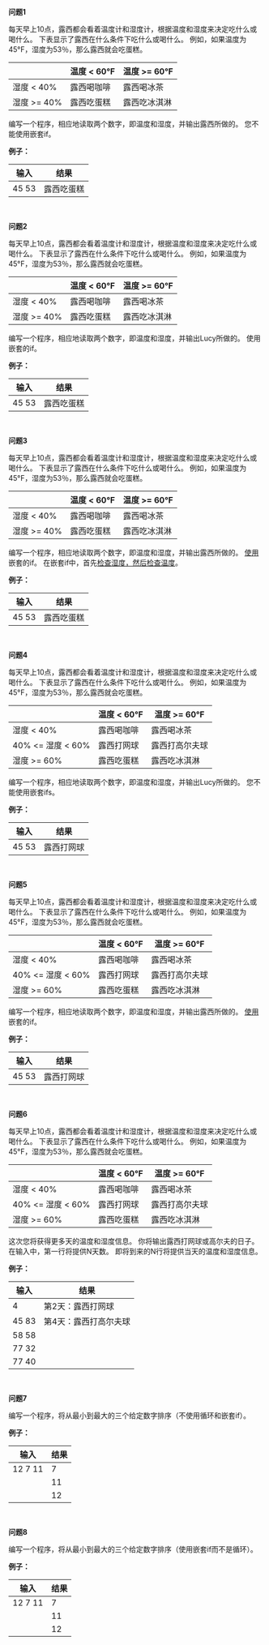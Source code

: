 **问题1**

每天早上10点，露西都会看着温度计和湿度计，根据温度和湿度来决定吃什么或喝什么。 下表显示了露西在什么条件下吃什么或喝什么。 例如，如果温度为45°F，湿度为53％，那么露西就会吃蛋糕。

&nbsp;|温度 < 60°F |温度 >= 60°F
-|-|-
湿度 < 40%|露西喝咖啡|露西喝冰茶
湿度 >= 40%|露西吃蛋糕|露西吃冰淇淋

编写一个程序，相应地读取两个数字，即温度和湿度，并输出露西所做的。 您不能使用嵌套if。

**例子：**

输入|结果
-|-
45 53|露西吃蛋糕

<br>

**问题2**

每天早上10点，露西都会看着温度计和湿度计，根据温度和湿度来决定吃什么或喝什么。 下表显示了露西在什么条件下吃什么或喝什么。 例如，如果温度为45°F，湿度为53％，那么露西就会吃蛋糕。

&nbsp;|温度 < 60°F |温度 >= 60°F
-|-|-
湿度 < 40%|露西喝咖啡|露西喝冰茶
湿度 >= 40%|露西吃蛋糕|露西吃冰淇淋


编写一个程序，相应地读取两个数字，即温度和湿度，并输出Lucy所做的。 使用嵌套的if。

**例子：**

输入|结果
-|-
45 53|露西吃蛋糕

<br>

**问题3**

每天早上10点，露西都会看着温度计和湿度计，根据温度和湿度来决定吃什么或喝什么。 下表显示了露西在什么条件下吃什么或喝什么。 例如，如果温度为45°F，湿度为53％，那么露西就会吃蛋糕。

&nbsp;|温度 < 60°F |温度 >= 60°F
-|-|-
湿度 < 40%|露西喝咖啡|露西喝冰茶
湿度 >= 40%|露西吃蛋糕|露西吃冰淇淋

编写一个程序，相应地读取两个数字，即温度和湿度，并输出露西所做的。 <u>使用</u>嵌套的if。 在嵌套if中，首先<u>检查湿度，然后检查温度</u>。

**例子：**

输入|结果
-|-
45 53|露西吃蛋糕

<br>

**问题4**

每天早上10点，露西都会看着温度计和湿度计，根据温度和湿度来决定吃什么或喝什么。 下表显示了露西在什么条件下吃什么或喝什么。 例如，如果温度为45°F，湿度为53％，那么露西就会吃蛋糕。

&nbsp;|温度 < 60°F |温度 >= 60°F
-|-|-
湿度 < 40%|露西喝咖啡|露西喝冰茶
40% <= 湿度 < 60%|露西打网球|露西打高尔夫球
湿度 >= 60%|露西吃蛋糕|露西吃冰淇淋


编写一个程序，相应地读取两个数字，即温度和湿度，并输出Lucy所做的。 您不能使用嵌套ifs。

**例子：**

输入|结果
-|-
45 53|露西打网球

<br>

**问题5**

每天早上10点，露西都会看着温度计和湿度计，根据温度和湿度来决定吃什么或喝什么。 下表显示了露西在什么条件下吃什么或喝什么。 例如，如果温度为45°F，湿度为53％，那么露西就会吃蛋糕。

&nbsp;|温度 < 60°F |温度 >= 60°F
-|-|-
湿度 < 40%|露西喝咖啡|露西喝冰茶
40% <= 湿度 < 60%|露西打网球|露西打高尔夫球
湿度 >= 60%|露西吃蛋糕|露西吃冰淇淋


编写一个程序，相应地读取两个数字，即温度和湿度，并输出露西所做的。 <u>使用</u>嵌套的if。

**例子：**

输入|结果
-|-
45 53|露西打网球

<br>

**问题6**

每天早上10点，露西都会看着温度计和湿度计，根据温度和湿度来决定吃什么或喝什么。 下表显示了露西在什么条件下吃什么或喝什么。 例如，如果温度为45°F，湿度为53％，那么露西就会吃蛋糕。

&nbsp;|温度 < 60°F |温度 >= 60°F
-|-|-
湿度 < 40%|露西喝咖啡|露西喝冰茶
40% <= 湿度 < 60%|露西打网球|露西打高尔夫球
湿度 >= 60%|露西吃蛋糕|露西吃冰淇淋


这次您将获得更多天的温度和湿度信息。 你将输出露西打网球或高尔夫的日子。 在输入中，第一行将提供N天数。 即将到来的N行将提供当天的温度和湿度信息。


**例子：**

输入|结果
-|-
4|第2天：露西打网球
45 83|第4天：露西打高尔夫球
58 58|
77 32|
77 40|

<br>

**问题7**

编写一个程序，将从最小到最大的三个给定数字排序（不使用循环和嵌套if）。

**例子：**

输入|结果
-|-
12 7 11|7
&nbsp;|11
&nbsp;|12

<br>

**问题8**

编写一个程序，将从最小到最大的三个给定数字排序（使用嵌套if而不是循环）。

**例子：**

输入|结果
-|-
12 7 11|7
&nbsp;|11
&nbsp;|12

